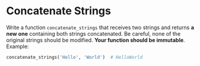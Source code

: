 # Concatenate Strings

Write a function `concatenate_strings` that receives two strings and returns **a new one** containing both strings concatenated. Be careful, none of the original strings should be modified. **Your function should be immutable**. Example:

```python
concatenate_strings('Hello', 'World')  # HelloWorld
```
